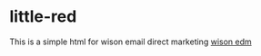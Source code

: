 # little-red
This is a simple html for wison email direct marketing
[wison edm](https://mekader.github.io/little-red/edm_July.html)
